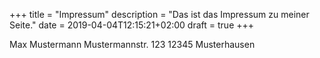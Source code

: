+++
title = "Impressum"
description = "Das ist das Impressum zu meiner Seite."
date = 2019-04-04T12:15:21+02:00
draft = true
+++

Max Mustermann
Mustermannstr. 123
12345 Musterhausen